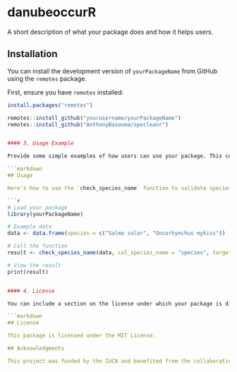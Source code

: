 
# danubeoccurR

<!-- badges: start -->
<!-- badges: end -->


A short description of what your package does and how it helps users.

## Installation

You can install the development version of `yourPackageName` from GitHub using the `remotes` package.

First, ensure you have `remotes` installed:

```r
install.packages("remotes")

remotes::install_github("yourusername/yourPackageName")
remotes::install_github("AnthonyBasooma/specleanr")


#### 3. Usage Example

Provide some simple examples of how users can use your package. This could include how to check species names using the function you developed:

```markdown
## Usage

Here's how to use the `check_species_name` function to validate species names.

```r
# Load your package
library(yourPackageName)

# Example data
data <- data.frame(species = c("Salmo salar", "Oncorhynchus mykiss"))

# Call the function
result <- check_species_name(data, col_species_name = "species", target_accuracy = 95)

# View the result
print(result)


#### 4. License

You can include a section on the license under which your package is distributed. For example:

```markdown
## License

This package is licensed under the MIT License.

## Acknowledgments

This project was funded by the IUCN and benefited from the collaboration of [Your Collaborators or Institutions].
